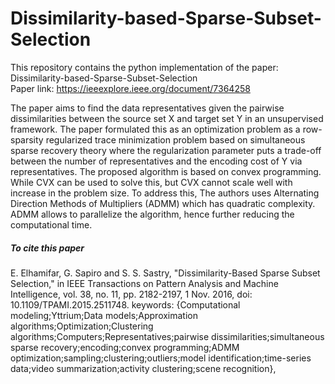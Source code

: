 # Dissimilarity-based-Sparse-Subset-Selection

This repository contains the python implementation of the paper: Dissimilarity-based-Sparse-Subset-Selection\
Paper link: https://ieeexplore.ieee.org/document/7364258

The paper aims to find the data representatives given the pairwise dissimilarities between the source set X and target set Y in an unsupervised framework. The paper formulated this as an optimization problem as a row-sparsity regularized trace minimization problem based on simultaneous sparse recovery theory where the regularization parameter puts a trade-off between the number of representatives and the encoding cost of  Y via representatives. The proposed algorithm is based on convex programming. While CVX can be used to solve this, but CVX cannot scale well with increase in the problem size. To address this, The authors uses Alternating Direction Methods of Multipliers (ADMM) which has quadratic complexity. ADMM allows to parallelize the algorithm, hence further reducing the computational time.

##### To cite this paper
E. Elhamifar, G. Sapiro and S. S. Sastry, "Dissimilarity-Based Sparse Subset Selection," in IEEE Transactions on Pattern Analysis and Machine Intelligence, vol. 38, no. 11, pp. 2182-2197, 1 Nov. 2016, doi: 10.1109/TPAMI.2015.2511748.
keywords: {Computational modeling;Yttrium;Data models;Approximation algorithms;Optimization;Clustering algorithms;Computers;Representatives;pairwise dissimilarities;simultaneous sparse recovery;encoding;convex programming;ADMM optimization;sampling;clustering;outliers;model identification;time-series data;video summarization;activity clustering;scene recognition},


